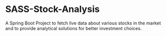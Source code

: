 # SASS-Stock-Analysis
A Spring Boot Project to fetch live data about various stocks in the market and to provide analytical solutions for better investment choices.
